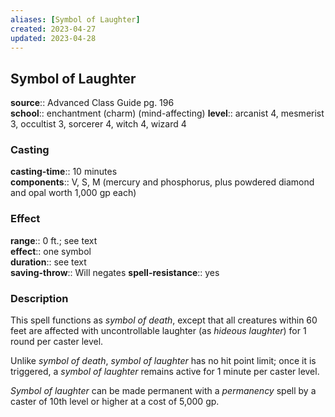 ```yaml
---
aliases: [Symbol of Laughter]
created: 2023-04-27
updated: 2023-04-28
---
```


## Symbol of Laughter

**source**:: Advanced Class Guide pg. 196  
**school**:: enchantment (charm) (mind-affecting)
**level**:: arcanist 4, mesmerist 3, occultist 3, sorcerer 4, witch 4, wizard 4

### Casting

**casting-time**:: 10 minutes  
**components**:: V, S, M (mercury and phosphorus, plus powdered diamond and opal worth 1,000 gp each)

### Effect

**range**:: 0 ft.; see text  
**effect**:: one symbol  
**duration**:: see text  
**saving-throw**:: Will negates
**spell-resistance**:: yes

### Description

This spell functions as *symbol of death*, except that all creatures within 60 feet are affected with uncontrollable laughter (as *hideous laughter*) for 1 round per caster level.  
  
Unlike *symbol of death*, *symbol of laughter* has no hit point limit; once it is triggered, a *symbol of laughter* remains active for 1 minute per caster level.  
  
*Symbol of laughter* can be made permanent with a *permanency* spell by a caster of 10th level or higher at a cost of 5,000 gp.
